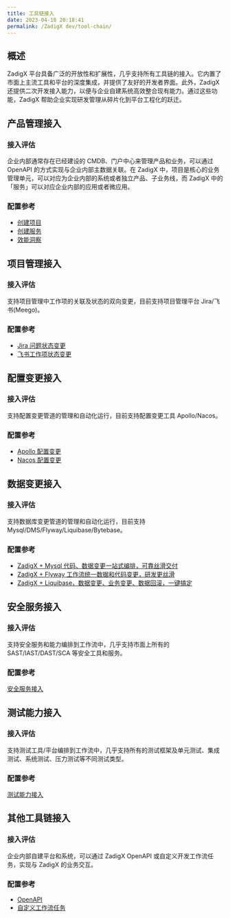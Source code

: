 ```yaml
---
title: 工具链接入
date: 2023-04-18 20:18:41
permalink: /ZadigX dev/tool-chain/
---
```


## 概述
ZadigX 平台具备广泛的开放性和扩展性，几乎支持所有工具链的接入。它内置了市面上主流工具和平台的深度集成，并提供了友好的开发者界面。此外，ZadigX 还提供二次开发接入能力，以便与企业自建系统高效整合现有能力。通过这些功能，ZadigX 帮助企业实现研发管理从碎片化到平台工程化的跃迁。

## 产品管理接入
### 接入评估
企业内部通常存在已经建设的 CMDB、门户中心来管理产品和业务，可以通过 OpenAPI 的方式实现与企业内部主数据关联。在 ZadigX 中，项目是核心的业务管理单元，可以对应为企业内部的系统或者独立产品、子业务线，而 ZadigX 中的「服务」可以对应企业内部的应用或者微应用。
### 配置参考
- [创建项目](/ZadigX%20dev/api/project/)
- [创建服务](/ZadigX%20dev/api/service/#创建服务)
- [效能洞察](/ZadigX%20dev/api/insight/#数据概览)

## 项目管理接入
### 接入评估
支持项目管理中工作项的关联及状态的双向变更，目前支持项目管理平台 Jira/飞书(Meego)。

### 配置参考

- [Jira 问题状态变更](/ZadigX%20dev/project/workflow-jobs/#jira-问题状态变更)
- [飞书工作项状态变更](/ZadigX%20dev/project/workflow-jobs/#飞书工作项状态变更)

## 配置变更接入
### 接入评估
支持配置变更管道的管理和自动化运行，目前支持配置变更工具 Apollo/Nacos。
### 配置参考

- [Apollo 配置变更](/ZadigX%20dev/project/workflow-jobs/#apollo-配置变更)
- [Nacos 配置变更](/ZadigX%20dev/project/workflow-jobs/#nacos-配置变更)

## 数据变更接入
### 接入评估
支持数据库变更管道的管理和自动化运行，目前支持 Mysql/DMS/Flyway/Liquibase/Bytebase。
### 配置参考
- [ZadigX + Mysql 代码、数据变更一站式编排，可靠丝滑交付](https://mp.weixin.qq.com/s/vKVPR6sn4lAifiOPZgvzNA)
- [ZadigX + Flyway 工作流统一数据和代码变更，研发更丝滑](https://mp.weixin.qq.com/s/KFyKkYTQp58BpNn9HGA7AQ)
- [ZadigX + Liquibase，数据变更、业务变更、数据回滚，一键搞定](https://mp.weixin.qq.com/s/ZnAJ_h_GXAABxzaD4kfTqg)

## 安全服务接入
### 接入评估
支持安全服务和能力编排到工作流中，几乎支持市面上所有的 SAST/IAST/DAST/SCA 等安全工具和服务。
### 配置参考

[安全服务接入](/ZadigX%20dev/security-manual/)

## 测试能力接入
### 接入评估
支持测试工具/平台编排到工作流中，几乎支持所有的测试框架及单元测试、集成测试、系统测试、压力测试等不同测试类型。
### 配置参考
[测试能力接入](/ZadigX%20dev/test-manual/)

## 其他工具链接入
### 接入评估
企业内部自建平台和系统，可以通过 ZadigX OpenAPI 或自定义开发工作流任务，实现与 ZadigX 的业务交互。
### 配置参考
- [OpenAPI](/ZadigX%20dev/api/usage)
- [自定义工作流任务](/ZadigX%20dev/settings/custom-task/)
